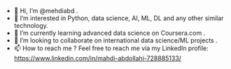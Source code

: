 - 👋 Hi, I’m @mehdiabd .
- 👀 I’m interested in Python, data science, AI, ML, DL and any other similar technology.
- 🌱 I’m currently learning advanced data science on Coursera.com .
- 💞️ I’m looking to collaborate on international data science/ML projects .
- 📫 How to reach me ? Feel free to reach me via my LinkedIn profile: https://www.linkedin.com/in/mahdi-abdollahi-728885133/

<!---
mehdiabd/mehdiabd is a ✨ special ✨ repository because its `README.md` (this file) appears on your GitHub profile.
You can click the Preview link to take a look at your changes.
--->
